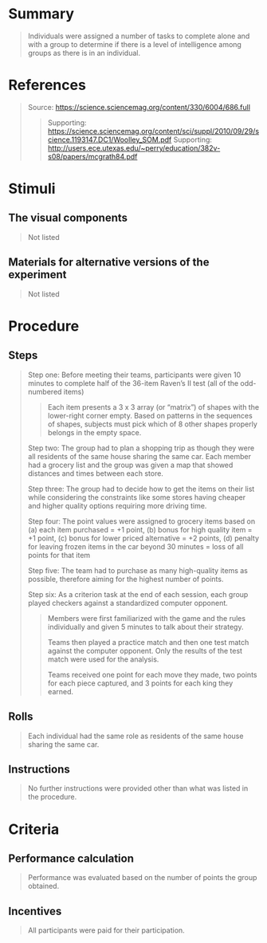 # Summary
>Individuals were assigned a number of tasks to complete alone and with a group to determine if there is a level of intelligence among groups as there is in an individual.

# References
> Source: https://science.sciencemag.org/content/330/6004/686.full
> > Supporting: https://science.sciencemag.org/content/sci/suppl/2010/09/29/science.1193147.DC1/Woolley_SOM.pdf
> > Supporting: http://users.ece.utexas.edu/~perry/education/382v-s08/papers/mcgrath84.pdf

# Stimuli
## The visual components
> Not listed

## Materials for alternative versions of the experiment 
> Not listed

# Procedure
## Steps
>Step one: Before meeting their teams, participants were given 10 minutes to complete half of the 36-item Raven’s II test (all of the odd-numbered items)
> > Each item presents a 3 x 3 array (or “matrix”) of shapes with the lower-right corner empty. Based on patterns in the sequences of shapes, subjects must pick which of 8 other shapes properly belongs in the empty space. 
> > 
>Step two: The group had to plan a shopping trip as though they were all residents of the same house sharing the same car. Each member had a grocery list and the group was given a map that showed distances and times between each store.
>
>Step three: The group had to decide how to get the items on their list while considering the constraints like some stores having cheaper and higher quality options requiring more driving time.
>
>Step four: The point values were assigned to grocery items based on (a) each item purchased = +1 point, (b) bonus for high quality item = +1 point, (c) bonus for lower priced alternative = +2 points, (d) penalty for leaving frozen items in the car beyond 30 minutes = loss of all points for that item
>
>Step five: The team had to purchase as many high-quality items as possible, therefore aiming for the highest number of points.
>
>Step six: As a criterion task at the end of each session, each group played checkers against a standardized computer opponent.
> > Members were first familiarized with the game and the rules individually and given 5 minutes to talk about their strategy.
> > 
> > Teams then played a practice match and then one test match against the computer opponent. Only the results of the test match were used for the analysis.
> >  
> > Teams received one point for each move they made, two points for each piece captured, and 3 points for each king they earned.

## Rolls 
> Each individual had the same role as residents of the same house sharing the same car.

## Instructions
> No further instructions were provided other than what was listed in the procedure.

# Criteria
## Performance calculation
> Performance was evaluated based on the number of points the group obtained.

## Incentives
> All participants were paid for their participation. 
